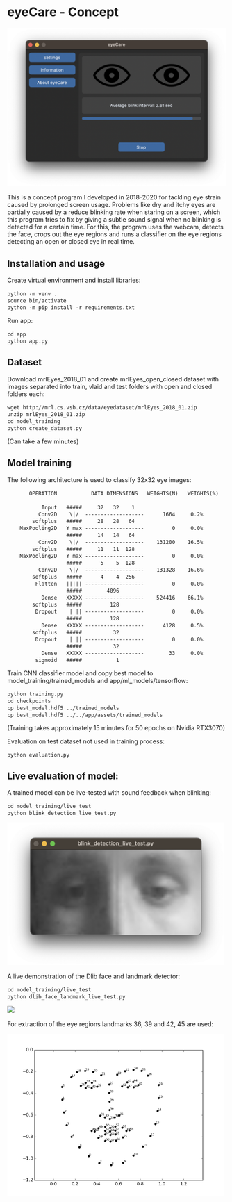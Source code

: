 # eyeCare - Concept

<div align="center">
  <img src="documentation_images/eyeCare_screenshot_1.png" width="600"/>
</div>

This is a concept program I developed in 2018-2020 for tackling eye strain caused by prolonged screen usage.
Problems like dry and itchy eyes are partially caused by a reduce blinking rate when staring on a screen,
which this program tries to fix by giving a subtle sound signal when no blinking is detected for a
certain time. For this, the program uses the webcam, detects the face, crops out the eye regions and runs
a classifier on the eye regions detecting an open or closed eye in real time.

## Installation and usage

Create virtual environment and install libraries:
```
python -m venv .
source bin/activate
python -m pip install -r requirements.txt
```
Run app:
```
cd app
python app.py
```

## Dataset

Download mrlEyes_2018_01 and create mrlEyes_open_closed dataset with images separated into train, vlaid and test folders with open and closed folders each:
```
wget http://mrl.cs.vsb.cz/data/eyedataset/mrlEyes_2018_01.zip
unzip mrlEyes_2018_01.zip
cd model_training
python create_dataset.py
```
(Can take a few minutes)

## Model training

The following architecture is used to classify 32x32 eye images:
```
       OPERATION           DATA DIMENSIONS   WEIGHTS(N)   WEIGHTS(%)

           Input   #####     32   32    1
          Conv2D    \|/  -------------------      1664     0.2%
        softplus   #####     28   28   64
    MaxPooling2D   Y max -------------------         0     0.0%
                   #####     14   14   64
          Conv2D    \|/  -------------------    131200    16.5%
        softplus   #####     11   11  128
    MaxPooling2D   Y max -------------------         0     0.0%
                   #####      5    5  128
          Conv2D    \|/  -------------------    131328    16.6%
        softplus   #####      4    4  256
         Flatten   ||||| -------------------         0     0.0%
                   #####        4096
           Dense   XXXXX -------------------    524416    66.1%
        softplus   #####         128
         Dropout    | || -------------------         0     0.0%
                   #####         128
           Dense   XXXXX -------------------      4128     0.5%
        softplus   #####          32
         Dropout    | || -------------------         0     0.0%
                   #####          32
           Dense   XXXXX -------------------        33     0.0%
         sigmoid   #####           1
```
Train CNN classifier model and copy best model to model_training/trained_models and app/ml_models/tensorflow:
```
python training.py
cd checkpoints
cp best_model.hdf5 ../trained_models
cp best_model.hdf5 ../../app/assets/trained_models
```
(Training takes approximately 15 minutes for 50 epochs on Nvidia RTX3070)

Evaluation on test dataset not used in training process:
```
python evaluation.py
```

## Live evaluation of model:

A trained model can be live-tested with sound feedback when blinking:
```
cd model_training/live_test
python blink_detection_live_test.py
```

<img src="documentation_images/blink_detection_live_test.png" width="500"/>


A live demonstration of the Dlib face and landmark detector:
```
cd model_training/live_test
python dlib_face_landmark_live_test.py
```



<img src="documentation_images/dlib_face_landmark_live_test.png" width="500"/>

For extraction of the eye regions landmarks 36, 39 and 42, 45 are used:

<img src="documentation_images/Dlib_Face_Landmarks.png" width="500"/>

